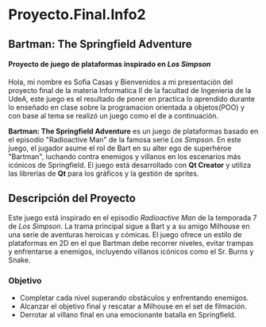 # Proyecto.Final.Info2
## Bartman: The Springfield Adventure

#### Proyecto de juego de plataformas inspirado en *Los Simpson*

Hola, mi nombre es Sofia Casas y Bienvenidos a mi presentación del proyecto final de la materia Informatica II de la facultad de Ingenieria de la UdeA, este juego es el resultado de poner en practica lo aprendido durante lo enseñado en clase sobre la programacion orientada a objetos(POO) y con base al tema se realizó un juego como el de a continuación.

**Bartman: The Springfield Adventure** es un juego de plataformas basado en el episodio "Radioactive Man" de la famosa serie *Los Simpson*. En este juego, el jugador asume el rol de Bart en su alter ego de superhéroe "Bartman", luchando contra enemigos y villanos en los escenarios más icónicos de Springfield. El juego está desarrollado con **Qt Creator** y utiliza las librerías de **Qt** para los gráficos y la gestión de sprites.


## Descripción del Proyecto

Este juego está inspirado en el episodio *Radioactive Man* de la temporada 7 de *Los Simpson*. La trama principal sigue a Bart y a su amigo Milhouse en una serie de aventuras heroicas y cómicas. El juego ofrece un estilo de plataformas en 2D en el que Bartman debe recorrer niveles, evitar trampas y enfrentarse a enemigos, incluyendo villanos icónicos como el Sr. Burns y Snake.

### Objetivo
- Completar cada nivel superando obstáculos y enfrentando enemigos.
- Alcanzar el objetivo final y rescatar a Milhouse en el set de filmación.
- Derrotar al villano final en una emocionante batalla en Springfield.





